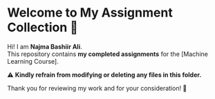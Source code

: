 # Welcome to My Assignment Collection 👋

Hi! I am **Najma Bashiir Ali**.  
This repository contains **my completed assignments** for the [Machine Learning Course].  

⚠️ **Kindly refrain from modifying or deleting any files in this folder.**  

Thank you for reviewing my work and for your consideration! 🙏